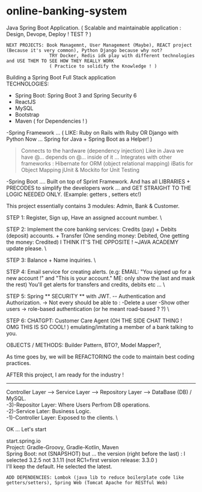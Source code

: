 # online-banking-system
Java Spring Boot Application. 
( Scalable and maintainable application : Design, Devope, Deploy ! TEST ? )

    NEXT PROJECTS: Book Managemnt, User Management (Maybe), REACT project (Because it's very common), Python Django because why not?
                    TRY Docker, Redis idk play with different technologies and USE THEM TO SEE HOW THEY REALLY WORK
                    ( Practice to solidify the Knowledge ! ) 

Building a Spring Boot Full Stack application \
TECHNOLOGIES:
* Spring Boot:
    Spring Boot 3 and Spring Security 6
* ReactJS
* MySQL
* Bootstrap
* Maven ( for Dependencies ! )


-Spring Framework …
(
LIKE:
Ruby on Rails with Ruby OR
Django with Python
Now …
Spring for Java + Spring Boot as a Helper!
)
>Connects to the hardware (dependency injection)
Like in Java we have @… depends on @… inside of it …
>Integrates with other frameworks :
Hibernate for ORM (object relational mapping)
iBatis for Object Mapping
jUnit & Mockito for Unit Testing

-Spring Boot ….
Built on top of Sprint Framework.
And has all LIBRARIES + PRECODES to simplify the developers work … and GET STRAIGHT TO THE LOGIC NEEDED ONLY.
(Example: getters , setters etc!)



This project essentially contains 3 modules: Admin, Bank & Customer. 


STEP 1: Register, Sign up, Have an assigned account number. \

STEP 2: Implement the core banking services: Credits (pay) + Debits (deposit) accounts.
            + Transfer (One sending money: Debited, One getting the money: Credited) I THINK IT'S THE OPPOSITE ! ~JAVA ACADEMY update please. \
            
STEP 3: Balance + Name inquiries. \

STEP 4: Email service for creating alerts. (e.g: EMAIL: "You signed up for a new account !" and "This is your account." ME: only show the last
            and mask the rest) 
            You'll get alerts for transfers and credits, debits etc ... \
            
STEP 5: Spring ** SECURITY ** with JWT. -- Authentication and Authorization.
        -> Not every should be able to :
            -Delete a user
            -Show other users
        -> role-based authentication (or he meant road-based ? ?)  \
        
STEP 6: CHATGPT: Customer Care Agent (OH THE SIDE CHAT THING ! OMG THIS IS SO COOL! ) emulating/imitating a member of a bank talking to you. 


OBJECTS / METHODS: Builder Pattern, BTO?, Model Mapper?, 

As time goes by, we will be REFACTORING the code to maintain best coding practices.

AFTER this project, I am ready for the industry !

------------------------------------------------------------------------------------

Controller Layer --> Service Layer --> Repository Layer --> DataBase (DB) / MySQL. \
-3)-Repositor Layer:  Where Users Perfrom DB operations. \
-2)-Service Later: Business Logic. \
-1)-Controller Layer: Exposed to the clients. \

OK ... Let's start

start.spring.io \
    Project: Gradle-Groovy, Gradle-Kotlin, Maven \
    Spring Boot: not (SNAPSHOT) but ... the version (right before the last) : I selected 3.2.5 not 3.1.11 (not RC1=first version release: 3.3.0 ) \
                I'll keep the default. He selected the latest. 
                
    ADD DEPENDENCIES: Lombok (java lib to reduce boilerplate code like getters/setters), Spring Web (Tomcat Apache for RESTful Web)


